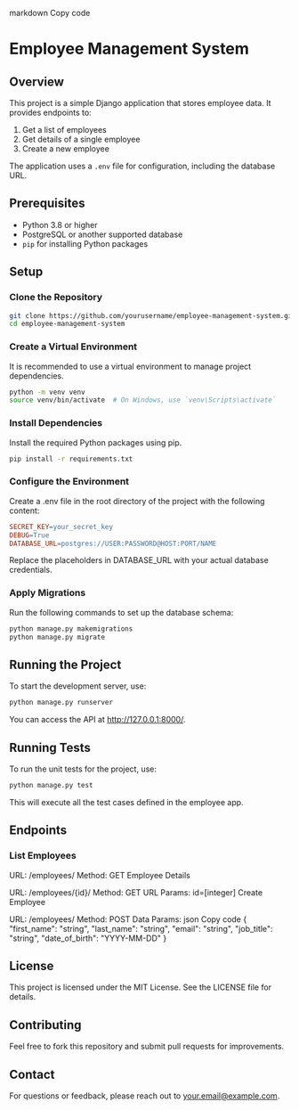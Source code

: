 markdown
Copy code
# Employee Management System

## Overview

This project is a simple Django application that stores employee data. It provides endpoints to:

1. Get a list of employees
2. Get details of a single employee
3. Create a new employee

The application uses a `.env` file for configuration, including the database URL.

## Prerequisites

- Python 3.8 or higher
- PostgreSQL or another supported database
- `pip` for installing Python packages

## Setup

### Clone the Repository

```bash
git clone https://github.com/yourusername/employee-management-system.git
cd employee-management-system
```
### Create a Virtual Environment
It is recommended to use a virtual environment to manage project dependencies.
```bash
python -m venv venv
source venv/bin/activate  # On Windows, use `venv\Scripts\activate`
```
### Install Dependencies
Install the required Python packages using pip.
```bash
pip install -r requirements.txt
```
### Configure the Environment
Create a .env file in the root directory of the project with the following content:
```makefile
SECRET_KEY=your_secret_key
DEBUG=True
DATABASE_URL=postgres://USER:PASSWORD@HOST:PORT/NAME
```
Replace the placeholders in DATABASE_URL with your actual database credentials.

### Apply Migrations
Run the following commands to set up the database schema:

```bash
python manage.py makemigrations
python manage.py migrate
```
## Running the Project
To start the development server, use:
```bash
python manage.py runserver
```
You can access the API at http://127.0.0.1:8000/.

## Running Tests
To run the unit tests for the project, use:

```bash
python manage.py test
```
This will execute all the test cases defined in the employee app.

## Endpoints
### List Employees

URL: /employees/
Method: GET
Employee Details

URL: /employees/{id}/
Method: GET
URL Params: id=[integer]
Create Employee

URL: /employees/
Method: POST
Data Params:
json
Copy code
{
  "first_name": "string",
  "last_name": "string",
  "email": "string",
  "job_title": "string",
  "date_of_birth": "YYYY-MM-DD"
}
## License
This project is licensed under the MIT License. See the LICENSE file for details.

## Contributing
Feel free to fork this repository and submit pull requests for improvements.

## Contact
For questions or feedback, please reach out to your.email@example.com.